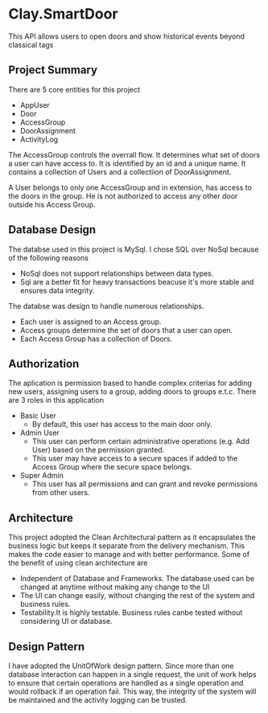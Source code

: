 # Clay.SmartDoor
This API allows users to open doors and show historical events beyond classical tags

## Project Summary

There are 5 core entities for this project
* AppUser
* Door
* AccessGroup
* DoorAssignment
* ActivityLog

The AccessGroup controls the overrall flow. It determines what set of doors a user can have access to. It is identified by an id and a unique name.
It contains a collection of Users and a collectiion of DoorAssignment.

A User belongs to only one AccessGroup and in extension, has access to the doors in the group. He is not authorized to access any other door outside his Access Group.

## Database Design

The databse used in this project is MySql. I chose SQL over NoSql because of the following reasons
* NoSql does not support relationships between data types.
* Sql are a better fit for heavy transactions beacuse it's more stable and ensures data integrity.

The databse was design to handle numerous relationships. 
* Each user is assigned to an Access group. 
* Access groups determine the set of doors that a user can open. 
* Each Access Group has a collection of Doors. 

## Authorization

The aplication is permission based to handle complex criterias for adding new users, assigning users to a group, adding doors to groups e.t.c.
There are 3 roles in this application
* Basic User
    * By default, this user has access to the main door only.
* Admin User
    * This user can perform certain administrative operations (e.g. Add User) based on the permission granted. 
    * This user may have access to a secure spaces if added to the Access Group where the secure space belongs.
* Super Admin
    * This user has all permissions and can grant and revoke permissions from other users.

## Architecture 

This project adopted the Clean Architectural pattern as it encapsulates the business logic but keeps it separate from the delivery mechanism. This makes the code easier to manage and with better performance. Some of the benefit of using clean architecture are
* Independent of Database and Frameworks. The database used can be changed at anytime without making any change to the UI
* The UI can change easily, without changing the rest of the system and business rules.
* Testability.It is highly testable. Business rules canbe tested without considering UI or database.

## Design Pattern
I have adopted the UnitOfWork design pattern. Since more than one database interaction can happen in a single request, the unit of work helps to ensure
that certain operations are handled as a single operation and would rollback if an operation fail. This way, the integrity of the system will be maintained and the activity logging can be trusted.


